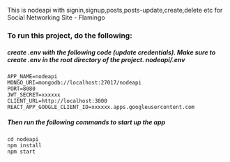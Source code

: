 This is nodeapi with signin,signup,posts,posts-update,create,delete etc for Social Networking Site - Flamingo

### To run this project, do the following:

##### create .env with the following code (update credentials). Make sure to create .env in the root directory of the project. nodeapi/.env

```
APP_NAME=nodeapi
MONGO_URI=mongodb://localhost:27017/nodeapi
PORT=8080
JWT_SECRET=xxxxxx
CLIENT_URL=http://localhost:3000
REACT_APP_GOOGLE_CLIENT_ID=xxxxxx.apps.googleusercontent.com

```

##### Then run the following commands to start up the app

```
cd nodeapi
npm install
npm start

```
